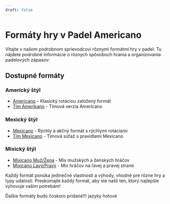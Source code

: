 ```yaml
---
draft: false
---
```


# Formáty hry v Padel Americano

Vitajte v našom podrobnom sprievodcovi rôznymi formátmi hry v padel. Tu nájdete podrobné informácie o rôznych spôsoboch hrania a organizovania padelových zápasov:

## Dostupné formáty

### Americký štýl
- [Americano](/sk/americano) - Klasický rotáciou založený formát
- [Tím Amerikano](/sk/team-americano) - Tímová verzia Americano

### Mexický štýl
- [Mexicano](/sk/mexicano) - Rýchly a akčný formát s rýchlymi rotáciami
- [Tím Mexicano](/sk/team-mexicano) - Tímová súťaž s pravidlami Mexicano

### Mixický štýl
- [Mixicano Muž/Žena](/sk/mixicano) - Mix mužských a ženských hráčov
- [Mixicano Ľavý/Pravý](/sk/mixicano) - Mix hráčov na ľavej a pravej strane

Každý formát ponúka jedinečné vlastnosti a výhody, vhodné pre rôzne hry a typy udalostí. Preskúmajte každý formát, aby ste našli ten, ktorý najlepšie vyhovuje vašim potrebám!

Ďalšie formáty budú čoskoro pridané!!! jazyky hotové